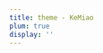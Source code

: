 ```yaml
---
title: theme - KeMiao
plum: true
display: ''
---
```


<SubNav />

<ListPosts only-date type="life" />
